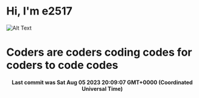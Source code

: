 # Hi, I'm e2517

![Alt Text](https://github.com/E2517/e2517/blob/master/images/background.gif)

# Coders are coders coding codes for coders to code codes

<h4 align="center">Last commit was Sat Aug 05 2023 20:09:07 GMT+0000 (Coordinated Universal Time)</h4>
